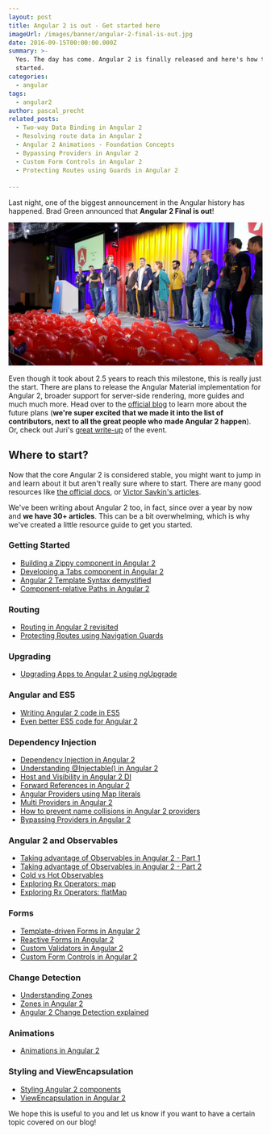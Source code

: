 ```yaml
---
layout: post
title: Angular 2 is out - Get started here
imageUrl: /images/banner/angular-2-final-is-out.jpg
date: 2016-09-15T00:00:00.000Z
summary: >-
  Yes. The day has come. Angular 2 is finally released and here's how to get
  started.
categories:
  - angular
tags:
  - angular2
author: pascal_precht
related_posts:
  - Two-way Data Binding in Angular 2
  - Resolving route data in Angular 2
  - Angular 2 Animations - Foundation Concepts
  - Bypassing Providers in Angular 2
  - Custom Form Controls in Angular 2
  - Protecting Routes using Guards in Angular 2

---
```


Last night, one of the biggest announcement in the Angular history has happened. Brad Green announced that **Angular 2 Final is out**!

<img src="/images/a2-final-announcement.jpg" alt="Brad Green announcing Angular 2 final">

Even though it took about 2.5 years to reach this milestone, this is really just the start. There are plans to release the Angular Material implementation for Angular 2, broader support for server-side rendering, more guides and much much more. Head over to the [official blog](https://angularjs.blogspot.de/2016/09/angular2-final.html) to learn more about the future plans (**we're super excited that we made it into the list of contributors, next to all the great people who made Angular 2 happen**). Or, check out Juri's [great write-up](http://juristr.com/blog/2016/09/ng2-released/) of the event.

## Where to start?

Now that the core Angular 2 is considered stable, you might want to jump in and learn about it but aren't really sure where to start. There are many good resources like [the official docs](https://angular.io/docs/ts/latest/), or [Victor Savkin's articles](https://vsavkin.com/).

We've been writing about Angular 2 too, in fact, since over a year by now and **we have 30+ articles**. This can be a bit overwhelming, which is why we've created a little resource guide to get you started.

### Getting Started

- [Building a Zippy component in Angular 2](/angular/2015/03/27/building-a-zippy-component-in-angular-2.html)
- [Developing a Tabs component in Angular 2](/angular/2015/04/09/developing-a-tabs-component-in-angular-2.html)
- [Angular 2 Template Syntax demystified](/angular/2015/08/11/angular-2-template-syntax-demystified-part-1.html)
- [Component-relative Paths in Angular 2](/angular/2016/06/08/component-relative-paths-in-angular-2.html)

### Routing

- [Routing in Angular 2 revisited](/angular/2016/06/14/routing-in-angular-2-revisited.html)
- [Protecting Routes using Navigation Guards](/angular/2016/07/18/guards-in-angular-2.html)

### Upgrading

- [Upgrading Apps to Angular 2 using ngUpgrade](/angular/2015/10/24/upgrading-apps-to-angular-2-using-ngupgrade.html)

### Angular and ES5

- [Writing Angular 2 code in ES5](/angular/2015/05/09/writing-angular-2-code-in-es5.html)
- [Even better ES5 code for Angular 2](/angular/2015/07/06/even-better-es5-code-for-angular-2.html)

### Dependency Injection

- [Dependency Injection in Angular 2](/angular/2015/05/18/dependency-injection-in-angular-2.html)
- [Understanding @Injectable() in Angular 2](/angular/2015/09/17/resolve-service-dependencies-in-angular-2.html)
- [Host and Visibility in Angular 2 DI](/angular/2015/08/20/host-and-visibility-in-angular-2-dependency-injection.html)
- [Forward References in Angular 2](/angular/2015/09/03/forward-references-in-angular-2.html)
- [Angular Providers using Map literals](/angular/2016/05/13/angular-2-providers-using-map-literals.html)
- [Multi Providers in Angular 2](/angular2/2015/11/23/multi-providers-in-angular-2.html)
- [How to prevent name collisions in Angular 2 providers](/angular/2016/05/23/opaque-tokens-in-angular-2.html)
- [Bypassing Providers in Angular 2](/angular/2016/09/14/bypassing-providers-in-angular-2.html)

### Angular 2 and Observables

- [Taking advantage of Observables in Angular 2 - Part 1](/angular/2016/01/06/taking-advantage-of-observables-in-angular2.html)
- [Taking advantage of Observables in Angular 2 - Part 2](/angular/2016/01/07/taking-advantage-of-observables-in-angular2-pt2.html)
- [Cold vs Hot Observables](/angular/2016/06/16/cold-vs-hot-observables.html)
- [Exploring Rx Operators: map](/angular/2016/05/16/exploring-rx-operators-map.html)
- [Exploring Rx Operators: flatMap](/rx/2016/08/01/exploring-rx-operators-flatmap.html)

### Forms

- [Template-driven Forms in Angular 2](/angular/2016/03/21/template-driven-forms-in-angular-2.html)
- [Reactive Forms in Angular 2](/angular/2016/06/22/model-driven-forms-in-angular-2.html)
- [Custom Validators in Angular 2](/angular/2016/03/14/custom-validators-in-angular-2.html)
- [Custom Form Controls in Angular 2](/angular/2016/07/27/custom-form-controls-in-angular-2.html)

### Change Detection

- [Understanding Zones](/angular/2016/01/22/understanding-zones.html)
- [Zones in Angular 2](/angular/2016/02/01/zones-in-angular-2.html)
- [Angular 2 Change Detection explained](/angular/2016/02/22/angular-2-change-detection-explained.html)

### Animations

- [Animations in Angular 2](/angular/2016/09/16/angular-2-animation-important-concepts.html)

### Styling and ViewEncapsulation

- [Styling Angular 2 components](/angular/2015/06/25/styling-angular-2-components.html)
- [ViewEncapsulation in Angular 2](/angular/2015/06/29/shadow-dom-strategies-in-angular2.html)

We hope this is useful to you and let us know if you want to have a certain topic covered on our blog!
